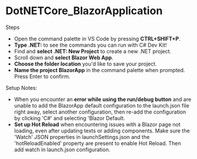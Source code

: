 # DotNETCore_BlazorApplication

Steps
- Open the command palette in VS Code by pressing **CTRL+SHIFT+P**.
- **Type .NET:** to see the commands you can run with C# Dev Kit!
- Find and **select .NET: New Project** to create a new .NET project.
- Scroll down and **select Blazor Web App**.
- **Choose the folder location** you'd like to save your project.
- **Name the project BlazorApp** in the command palette when prompted. Press Enter to confirm.
  
Setup Notes:
- When you encounter an **error while using the run/debug button** and are unable to add the BlazorApp default configuration to the launch.json file right away, select another configuration, then re-add the configuration by clicking 'C#' and selecting 'Blazor Default.
- **Set up Hot Reload** when encountering issues with a Blazor page not loading, even after updating texts or adding components. Make sure the 'Watch' JSON properties in launchSettings.json and the 'hotReloadEnabled' property are present to enable Hot Reload. Then add watch in launch.json configuration.
